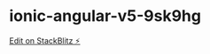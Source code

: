 # ionic-angular-v5-9sk9hg

[Edit on StackBlitz ⚡️](https://stackblitz.com/edit/ionic-angular-v5-9sk9hg)